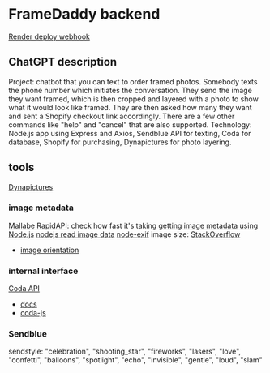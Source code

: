 # FrameDaddy backend

[Render deploy webhook](https://api.render.com/deploy/srv-cfpfk314rebfdasmn1sg?key=gM1Gr7s4HAI)

## ChatGPT description

Project: chatbot that you can text to order framed photos. Somebody texts the phone number which initiates the conversation. They send the image they want framed, which is then cropped and layered with a photo to show what it would look like framed. They are then asked how many they want and sent a Shopify checkout link accordingly. There are a few other commands like "help" and "cancel" that are also supported.
Technology: Node.js app using Express and Axios, Sendblue API for texting, Coda for database, Shopify for purchasing, Dynapictures for photo layering.

## tools

[Dynapictures](https://dynapictures.com/docs/#introduction)

### image metadata

[Mallabe RapidAPI](https://rapidapi.com/mallabe1/api/mallabe): check how fast it's taking
[getting image metadata using Node.js](https://techsparx.com/nodejs/graphics/image-metadata.html)
[nodejs read image data](https://stackoverflow.com/questions/11357239/nodejs-read-image-data)
[node-exif](https://github.com/gomfunkel/node-exif)
image size: [StackOverflow](https://stackoverflow.com/questions/48889903/get-image-dimensions-in-zapier-with-javascript)

* [image orientation](https://eorvain-app.medium.com/image-orientation-on-ios-abaf8321820b)

### internal interface

[Coda API](https://coda.io/@oleg/getting-started-guide-coda-api/start-here-5)

* [docs](https://coda.io/developers/apis/v1)
* [coda-js](https://www.npmjs.com/package/coda-js)

### Sendblue

sendstyle: "celebration", "shooting_star", "fireworks", "lasers", "love", "confetti", "balloons", "spotlight", "echo", "invisible", "gentle", "loud", "slam"